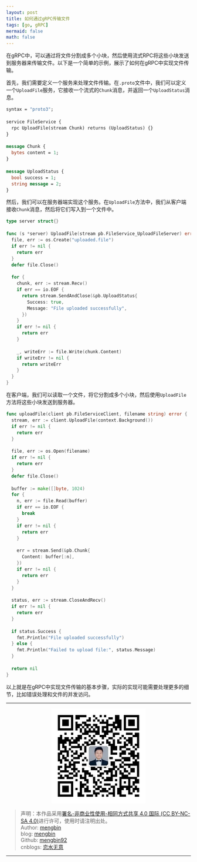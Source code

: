 ```yaml
---
layout: post
title: 如何通过gRPC传输文件
tags: [go, gRPC]
mermaid: false
math: false
---  
```


在gRPC中，可以通过将文件分割成多个小块，然后使用流式RPC将这些小块发送到服务器来传输文件。以下是一个简单的示例，展示了如何在gRPC中实现文件传输。

首先，我们需要定义一个服务来处理文件传输。在`.proto`文件中，我们可以定义一个`UploadFile`服务，它接收一个流式的`Chunk`消息，并返回一个`UploadStatus`消息。

```protobuf
syntax = "proto3";

service FileService {
  rpc UploadFile(stream Chunk) returns (UploadStatus) {}
}

message Chunk {
  bytes content = 1;
}

message UploadStatus {
  bool success = 1;
  string message = 2;
}
```

然后，我们可以在服务器端实现这个服务。在`UploadFile`方法中，我们从客户端接收`Chunk`消息，然后将它们写入到一个文件中。

```go
type server struct{}

func (s *server) UploadFile(stream pb.FileService_UploadFileServer) error {
  file, err := os.Create("uploaded.file")
  if err != nil {
    return err
  }
  defer file.Close()

  for {
    chunk, err := stream.Recv()
    if err == io.EOF {
      return stream.SendAndClose(&pb.UploadStatus{
        Success: true,
        Message: "File uploaded successfully",
      })
    }
    if err != nil {
      return err
    }

    _, writeErr := file.Write(chunk.Content)
    if writeErr != nil {
      return writeErr
    }
  }
}
```

在客户端，我们可以读取一个文件，将它分割成多个小块，然后使用`UploadFile`方法将这些小块发送到服务器。

```go
func uploadFile(client pb.FileServiceClient, filename string) error {
  stream, err := client.UploadFile(context.Background())
  if err != nil {
    return err
  }

  file, err := os.Open(filename)
  if err != nil {
    return err
  }
  defer file.Close()

  buffer := make([]byte, 1024)
  for {
    n, err := file.Read(buffer)
    if err == io.EOF {
      break
    }
    if err != nil {
      return err
    }

    err = stream.Send(&pb.Chunk{
      Content: buffer[:n],
    })
    if err != nil {
      return err
    }
  }

  status, err := stream.CloseAndRecv()
  if err != nil {
    return err
  }

  if status.Success {
    fmt.Println("File uploaded successfully")
  } else {
    fmt.Println("Failed to upload file:", status.Message)
  }

  return nil
}
```

以上就是在gRPC中实现文件传输的基本步骤，实际的实现可能需要处理更多的细节，比如错误处理和文件的并发访问。

---

<div align="center">
  <img src="../img/qrcode_wechat.jpg" alt="孟斯特">
</div>

> 声明：本作品采用[署名-非商业性使用-相同方式共享 4.0 国际 (CC BY-NC-SA 4.0)](https://creativecommons.org/licenses/by-nc-sa/4.0/deed.zh)进行许可，使用时请注明出处。  
> Author: [mengbin](mengbin1992@outlook.com)  
> blog: [mengbin](https://mengbin.top)  
> Github: [mengbin92](https://mengbin92.github.io/)  
> cnblogs: [恋水无意](https://www.cnblogs.com/lianshuiwuyi/)  

---
